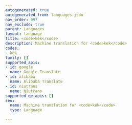 ```yaml
---
autogenerated: true
autogenerated_from: languages.json
nav_order: 997
nav_exclude: true
parent: Languages
layout: language
title: <code>kek</code>
description: Machine translation for <code>kek</code>
codes:
- kek
family: []
supported_apis:
- id: google
  name: Google Translate
- id: alibaba
  name: Alibaba Translate
- id: niutrans
  name: Niutrans
supported_qe_apis: []
seo:
  name: Machine translation for <code>kek</code>
  type: Language

---
```


